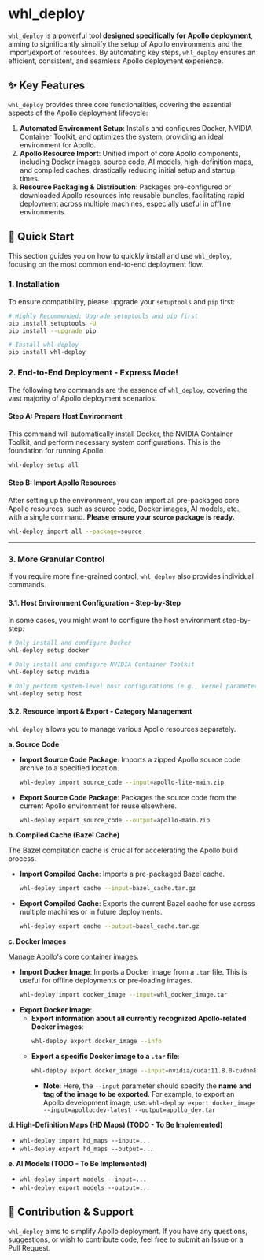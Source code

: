 # whl_deploy

`whl_deploy` is a powerful tool **designed specifically for Apollo deployment**, aiming to significantly simplify the setup of Apollo environments and the import/export of resources. By automating key steps, `whl_deploy` ensures an efficient, consistent, and seamless Apollo deployment experience.

## ✨ Key Features

`whl_deploy` provides three core functionalities, covering the essential aspects of the Apollo deployment lifecycle:

1.  **Automated Environment Setup**: Installs and configures Docker, NVIDIA Container Toolkit, and optimizes the system, providing an ideal environment for Apollo.
2.  **Apollo Resource Import**: Unified import of core Apollo components, including Docker images, source code, AI models, high-definition maps, and compiled caches, drastically reducing initial setup and startup times.
3.  **Resource Packaging & Distribution**: Packages pre-configured or downloaded Apollo resources into reusable bundles, facilitating rapid deployment across multiple machines, especially useful in offline environments.

## 🚀 Quick Start

This section guides you on how to quickly install and use `whl_deploy`, focusing on the most common end-to-end deployment flow.

### 1. Installation

To ensure compatibility, please upgrade your `setuptools` and `pip` first:

```bash
# Highly Recommended: Upgrade setuptools and pip first
pip install setuptools -U
pip install --upgrade pip

# Install whl-deploy
pip install whl-deploy
```

### 2. End-to-End Deployment - Express Mode!

The following two commands are the essence of `whl_deploy`, covering the vast majority of Apollo deployment scenarios:

#### Step A: Prepare Host Environment

This command will automatically install Docker, the NVIDIA Container Toolkit, and perform necessary system configurations. This is the foundation for running Apollo.

```bash
whl-deploy setup all
```

#### Step B: Import Apollo Resources

After setting up the environment, you can import all pre-packaged core Apollo resources, such as source code, Docker images, AI models, etc., with a single command. **Please ensure your `source` package is ready.**

```bash
whl-deploy import all --package=source
```

---

### 3. More Granular Control

If you require more fine-grained control, `whl_deploy` also provides individual commands.

#### 3.1. Host Environment Configuration - Step-by-Step

In some cases, you might want to configure the host environment step-by-step:

```bash
# Only install and configure Docker
whl-deploy setup docker

# Only install and configure NVIDIA Container Toolkit
whl-deploy setup nvidia

# Only perform system-level host configurations (e.g., kernel parameters, user groups)
whl-deploy setup host
```

#### 3.2. Resource Import & Export - Category Management

`whl_deploy` allows you to manage various Apollo resources separately.

**a. Source Code**

*   **Import Source Code Package**: Imports a zipped Apollo source code archive to a specified location.
    ```bash
    whl-deploy import source_code --input=apollo-lite-main.zip
    ```
*   **Export Source Code Package**: Packages the source code from the current Apollo environment for reuse elsewhere.
    ```bash
    whl-deploy export source_code --output=apollo-main.zip
    ```

**b. Compiled Cache (Bazel Cache)**

The Bazel compilation cache is crucial for accelerating the Apollo build process.

*   **Import Compiled Cache**: Imports a pre-packaged Bazel cache.
    ```bash
    whl-deploy import cache --input=bazel_cache.tar.gz
    ```
*   **Export Compiled Cache**: Exports the current Bazel cache for use across multiple machines or in future deployments.
    ```bash
    whl-deploy export cache --output=bazel_cache.tar.gz
    ```

**c. Docker Images**

Manage Apollo's core container images.

*   **Import Docker Image**: Imports a Docker image from a `.tar` file. This is useful for offline deployments or pre-loading images.
    ```bash
    whl-deploy import docker_image --input=whl_docker_image.tar
    ```
*   **Export Docker Image**:
    *   **Export information about all currently recognized Apollo-related Docker images**:
        ```bash
        whl-deploy export docker_image --info
        ```
    *   **Export a specific Docker image to a `.tar` file**:
        ```bash
        whl-deploy export docker_image --input=nvidia/cuda:11.8.0-cudnn8-devel-ubuntu20.04 --output=cuda_image.tar
        ```
        *   **Note**: Here, the `--input` parameter should specify the **name and tag of the image to be exported**. For example, to export an Apollo development image, use: `whl-deploy export docker_image --input=apollo:dev-latest --output=apollo_dev.tar`

**d. High-Definition Maps (HD Maps) (TODO - To Be Implemented)**

*   `whl-deploy import hd_maps --input=...`
*   `whl-deploy export hd_maps --output=...`

**e. AI Models (TODO - To Be Implemented)**

*   `whl-deploy import models --input=...`
*   `whl-deploy export models --output=...`

## 🤝 Contribution & Support

`whl_deploy` aims to simplify Apollo deployment. If you have any questions, suggestions, or wish to contribute code, feel free to submit an Issue or a Pull Request.
